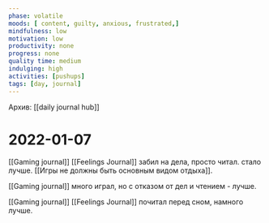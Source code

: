 ```yaml
---
phase: volatile
moods: [ content, guilty, anxious, frustrated,]
mindfulness: low
motivation: low
productivity: none
progress: none
quality time: medium
indulging: high
activities: [pushups]
tags: [day, journal]
---
```

Архив: [[daily journal hub]]
# 2022-01-07
[[Gaming journal]] [[Feelings Journal]] забил на дела, просто читал. стало лучше. 
[[Игры не должны быть основным видом отдыха]].

[[Gaming journal]] много играл, но с отказом от дел и чтением - лучше.

[[Gaming journal]] [[Feelings Journal]] почитал перед сном, намного лучше. 
